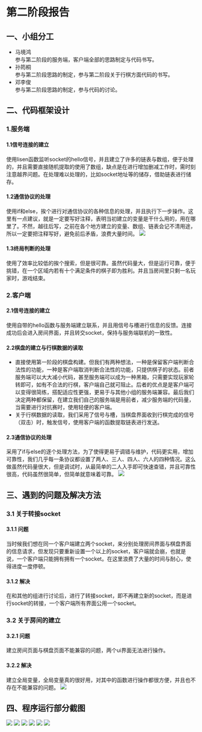 # 第二阶段报告
## 一、小组分工
* 马境鸿   
  参与第二阶段的服务端，客户端全部的思路制定与代码书写。
* 孙筠桐    
  参与第二阶段思路的制定，参与第二阶段关于行棋方面代码的书写。
* 邓李俊     
  参与第二阶段思路的制定，参与代码的讨论。
## 二、代码框架设计
### 1.服务端
#### 1.1信号连接的建立   
使用lisen函数监听socket的hello信号，并且建立了许多的链表与数组，便于处理的，并且需要直接随机提取的使用了数组，缺点是在进行增加删减工作时，需时刻注意越界问题。在处理难以处理的，比如socket地址等的储存，借助链表进行储存。
#### 1.2通信协议的处理
使用if和else，挨个进行对通信协议的各种信息的处理，并且执行下一步操作。这里有一点建议，就是一定要写好注释，表明当初建立的变量是干什么用的，用在哪里了。不然，越往后写，之前在各个地方建立的变量、数组、链表会记不清用途，所以一定要把注释写好，避免前后矛盾，浪费大量时间。
![](picture/02.1.png)
#### 1.3终局判断的处理
使用了效率比较低的挨个搜索，但是很可靠。虽然代码量大，但是运行可靠，便于挑错，在一个区域内若有十个满足条件的棋子即为胜利。并且当房间里只剩一名玩家时，游戏结束。
### 2.客户端
#### 2.1信号连接的建立
使用自带的hello函数与服务端建立联系，并且用信号与槽进行信息的反馈。连接成功后会进入房间界面，并且转交socket，保持与服务端联机的一致性。
#### 2.2棋盘的建立与行棋数据的读取
* 直接使用第一阶段的棋盘构建。但我们有两种想法，一种是保留客户端判断合法性的功能，一种是客户端取消判断合法性的功能，只提供棋子的状态。前者服务端可以大大减小代码，甚至服务端可以成为一种黑箱，只需要实现玩家轮转即可，如有不合法的行棋，客户端自己就可阻止。后者的优点是是客户端可以变得很简练，搭配适应性更强，更易于与其他小组的服务端兼容。最后我们决定两种都保留，在建立我们自己的服务端是用前者，减少服务端的代码量，当需要进行对抗赛时，使用轻便的客户端。
* 关于行棋数据的读取，我们采用了信号与槽，当棋盘界面收到行棋完成的信号（双击）时，触发信号，使用客户端的函数提取链表进行发送。
#### 2.3通信协议的处理
采用了if与else的逐个处理方法，为了使得更易于调错与维护，代码更实用，增加可靠性，我们几乎每一条协议都设置了两人、三人、四人、六人的四种情况。这么做虽然代码量很大，但是调试时，从最简单的二人入手即可快速查错，并且可靠性很高，代码虽然很简单，但简单就意味着可靠。
![](picture/02.2.png)
## 三、遇到的问题及解决方法
### 3.1 关于转接socket
#### 3.1.1 问题
当时候我们想在同一个客户端建立两个socket，来分别处理房间界面与棋盘界面的信息请求，但发现只要重新设置一个以上的socket，客户端就会崩，也就是说，一个客户端只能拥有拥有一个socket。在这里浪费了大量的时间与耐心，使得进度一度停顿。
#### 3.1.2 解决
在和其他的组进行讨论后，进行了转接socket，即不再建立新的socket，而是进行socket的转接，一个客户端所有界面公用一个socket。
### 3.2 关于房间的建立
#### 3.2.1 问题
建立房间页面与棋盘页面不能兼容的问题，两个ui界面无法进行操作。
#### 3.2.2 解决
建立全局变量，全局变量真的很好用，对其中的函数进行操作都很方便，并且也不存在不能兼容的问题。
![](picture/02.3.png)
## 四、程序运行部分截图
![](picture/2.1.png)
![](picture/2.2.png)
![](picture/2.3.png)
![](picture/2.4.png)
![](picture/2.5.png)
![](picture/2.6.png)